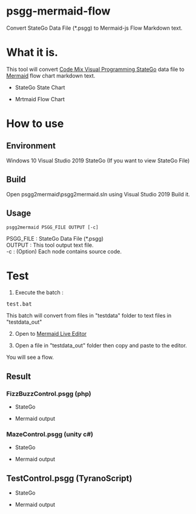 # psgg-mermaid-flow
Convert StateGo Data File (*.psgg) to Mermaid-js Flow Markdown text.

# What it is.
This tool will convert [Code Mix Visual Programming StateGo](https://statego.programanic.com) data file to [Mermaid](https://mermaid-js.github.io/mermaid/#/) flow chart markdown text.

- StateGo State Chart
![]()

- Mrtmaid Flow Chart
![]()

# How to use

## Environment

Windows 10
Visual Studio 2019
StateGo (If you want to view StateGo File)

## Build 
Open psgg2mermaid\psgg2mermaid.sln using Visual Studio 2019
Build it.

## Usage

```format
psgg2mermaid PSGG_FILE OUTPUT [-c]
```

PSGG_FILE : StateGo Data File (*.psgg)  
OUTPUT : This tool output text file.   
-c : (Option) Each node contains source code.  

# Test

1. Execute the batch :
<pre>
test.bat
</pre>

This batch will convert from files in "testdata" folder to text files in "testdata_out"

2. Open to [Mermaid Live Editor](https://mermaid-js.github.io/mermaid-live-editor/)

3. Open a file in "testdata_out" folder then copy and paste to the editor.

You will see a flow.

## Result 

### FizzBuzzControl.psgg (php)
- StateGo 

- Mermaid output

### MazeControl.psgg (unity c#) 
- StateGo 

- Mermaid output

## TestControl.psgg (TyranoScript)
- StateGo 

- Mermaid output


